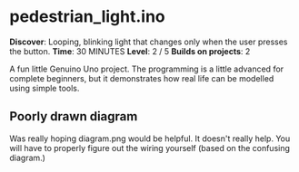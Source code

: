 # pedestrian_light.ino

**Discover**: Looping, blinking light that changes only when the user presses the button.
**Time**: 30 MINUTES
**Level**: 2 / 5
**Builds on projects**: 2

A fun little Genuino Uno project.
The programming is a little advanced for complete beginners, but it demonstrates how real life can be modelled using simple tools.

## Poorly drawn diagram

Was really hoping diagram.png would be helpful. It doesn't really help.
You will have to properly figure out the wiring yourself (based on the confusing diagram.)